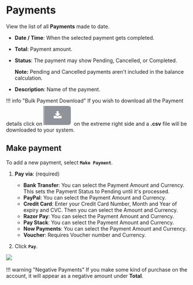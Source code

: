 # Payments

View the list of all **Payments** made to date.

+ **Date / Time**: When the selected payment gets completed.
+ **Total**: Payment amount.
+ **Status**: The payment may show Pending, Cancelled, or Completed.

    **Note:** Pending and Cancelled payments aren't included in the balance calculation.

+ **Description**: Name of the payment.

!!! info "Bulk Payment Download"
    If you wish to download all the Payment details click on ![Alt text](image.png) on the extreme right side and a **.csv** file will be downloaded to your system.

## Make payment

To add a new payment, select **`Make Payment`**.

1. **Pay via**: (required)
    + **Bank Transfer**: You can select the Payment Amount and Currency. This sets the Payment Status to Pending until it's processed.
    + **PayPal**: You can select the Payment Amount and Currency.
    + **Credit Card**: Enter your Credit Card Number, Month and Year of expiry and CVC. Then you can select the Amount and Currency.
    + **Razor Pay**: You can select the Payment Amount and Currency.
    + **Pay Stack**: You can select the Payment Amount and Currency.
    + **Now Payments**: You can select the Payment Amount and Currency.
    + **Voucher**: Requires Voucher number and Currency.

2. Click **`Pay`**.

<img src= "/customer-portal/img/payment2.png">

!!! warning "Negative Payments"
    If you make some kind of purchase on the account, it will appear as a negative amount under **Total**.
